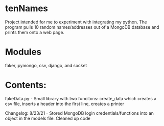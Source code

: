 # tenNames
Project intended for me to experiment with integrating my python.
The program pulls 10 random names/addresses out of a MongoDB database and prints them onto a web page.

# Modules 
faker, pymongo, csv, django, and socket


# Contents:
fakeData.py - Small library with two funcitons: create_data which creates a csv file, inserts a header into the first line, creates a printer 




Changelog:
8/23/21 - Stored MongoDB login credentials/functions into an object in the models file.
          Cleaned up code


